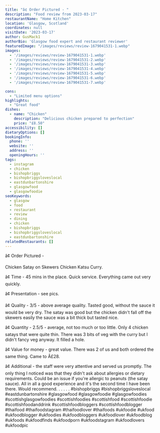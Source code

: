 ```yaml
---
title: "â¢ Order Pictured - "
description: "Food review from 2023-03-17"
restaurantName: "Home Kitchen"
location: 'Glasgow, Scotland'
coordinates: null
visitDate: '2023-03-17'
author: GusMack1
authorBio: 'Glasgow food expert and restaurant reviewer'
featuredImage: "/images/reviews/review-1679041531-1.webp"
images:
  - '/images/reviews/review-1679041531-1.webp'
  - '/images/reviews/review-1679041531-2.webp'
  - '/images/reviews/review-1679041531-3.webp'
  - '/images/reviews/review-1679041531-4.webp'
  - '/images/reviews/review-1679041531-5.webp'
  - '/images/reviews/review-1679041531-6.webp'
  - '/images/reviews/review-1679041531-7.webp'

cons:
  - "Limited menu options"
highlights:
  - "Great food"
dishes:
  - name: "Chicken"
    description: "Delicious chicken prepared to perfection"
    price: "£8.50"
accessibility: []
dietaryOptions: []
bookingInfo:
  phone: ''
  website: ''
  address: ''
  openingHours: ''
tags:
  - instagram
  - chicken
  - bishopbriggs
  - bishopbriggsloveslocal
  - eastdunbartonshire
  - glasgowfood
  - glasgowfoodie
seoKeywords:
  - glasgow
  - food
  - restaurant
  - review
  - dining
  - chicken
  - bishopbriggs
  - bishopbriggsloveslocal
  - eastdunbartonshire
relatedRestaurants: []
---
```

â¢ Order Pictured - 

Chicken Satay on Skewers
Chicken Katsu Curry.

â¢ Time - 45 mins in the place. Quick service. Everything came out very quickly.

â¢ Presentation - see pics.

â¢ Quality - 3/5 -  above average quality. Tasted good, without the sauce it would be very dry. The satay was good but the chicken didn't fall off the skewers easily the sauce was a bit thick but tasted nice. 

â¢ Quantity - 2.5/5 - average, not too much or too little. Only 4 chicken satays that were quite thin. There was 3 bits of veg with the curry but I didn't fancy veg anyway. It filled a hole.

â¢ Value for money - great value. There was 2 of us and both ordered the same thing. Came to Â£28. 

â¢ Additional - the staff were very attentive and served us promptly. The only thing I noticed was that they didn't ask about allergies or dietary requirements. Could be an issue if you're allergic to peanuts (the satay sauce). All in all a good experience and it's the second time I have been there. Would recommend.
.
.
.
.
.
#bishopbriggs #bishopbriggsloveslocal #eastdunbartonshire #glasgowfood #glasgowfoodie #glasgowfoodies #scottishglasgowfoodies #scottishfoodies #scottishfood #scottishfoodie #scottishfoodanddrink #scottishfoodbloggers #scottishfoodblogger #thaifood #thaifoodstagram #thaifoodlover #thaifoods #ukfoodie #ukfood #ukfoodblogger #ukfoodies #ukfoodbloggers #ukfoodlover #ukfoodblog #ukfoods #ukfoodfinds #ukfoodporn #ukfoodstagram #ukfoodlovers #ukfoodpic
